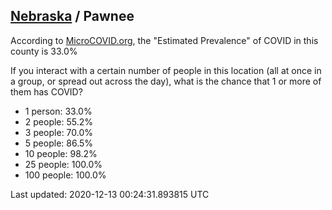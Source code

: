 
## [Nebraska](/united-states/nebraska) / Pawnee

According to [MicroCOVID.org](http://microcovid.org),
the "Estimated Prevalence" of COVID in this county is 33.0%

If you interact with a certain number of people in this location
(all at once in a group, or spread out across the day), what is the chance that
1 or more of them has COVID?

- 1 person: 33.0%
- 2 people: 55.2%
- 3 people: 70.0%
- 5 people: 86.5%
- 10 people: 98.2%
- 25 people: 100.0%
- 100 people: 100.0%

Last updated: 2020-12-13 00:24:31.893815 UTC
